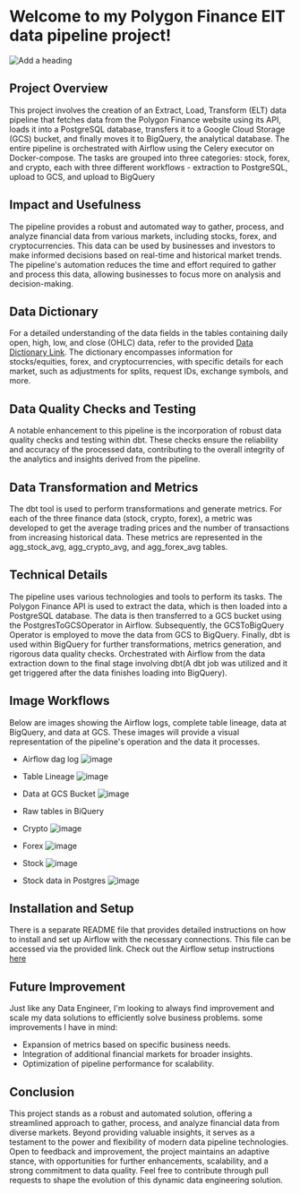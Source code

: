 # Welcome to my Polygon Finance ElT data pipeline project!


![Add a heading](https://github.com/krissemmy/Polygon-Finance-Data-ELT/assets/119800888/1e9577a4-4ed4-4ea7-9b96-5259e7bff8a3)

## Project Overview
This project involves the creation of an Extract, Load, Transform (ELT) data pipeline that fetches data from the Polygon Finance website using its API, loads it into a PostgreSQL database, transfers it to a Google Cloud Storage (GCS) bucket, and finally moves it to BigQuery, the analytical database. The entire pipeline is orchestrated with Airflow using the Celery executor on Docker-compose. The tasks are grouped into three categories: stock, forex, and crypto, each with three different workflows - extraction to PostgreSQL, upload to GCS, and upload to BigQuery


## Impact and Usefulness
The pipeline provides a robust and automated way to gather, process, and analyze financial data from various markets, including stocks, forex, and cryptocurrencies. This data can be used by businesses and investors to make informed decisions based on real-time and historical market trends. The pipeline's automation reduces the time and effort required to gather and process this data, allowing businesses to focus more on analysis and decision-making.

## Data Dictionary
For a detailed understanding of the data fields in the tables containing daily open, high, low, and close (OHLC) data, refer to the provided [Data Dictionary Link](https://docs.google.com/document/d/10Vmmcs7miKZ3VB2K5HKOE2j8AaI1VO04tMVaPde0ViM/edit?usp=sharing). The dictionary encompasses information for stocks/equities, forex, and cryptocurrencies, with specific details for each market, such as adjustments for splits, request IDs, exchange symbols, and more.

## Data Quality Checks and Testing
A notable enhancement to this pipeline is the incorporation of robust data quality checks and testing within dbt. These checks ensure the reliability and accuracy of the processed data, contributing to the overall integrity of the analytics and insights derived from the pipeline.

## Data Transformation and Metrics
The dbt tool is used to perform transformations and generate metrics. For each of the three finance data (stock, crypto, forex), a metric was developed to get the average trading prices and the number of transactions from increasing historical data. These metrics are represented in the agg_stock_avg, agg_crypto_avg, and agg_forex_avg tables.

## Technical Details
The pipeline uses various technologies and tools to perform its tasks. The Polygon Finance API is used to extract the data, which is then loaded into a PostgreSQL database. The data is then transferred to a GCS bucket using the PostgresToGCSOperator in Airflow. Subsequently, the GCSToBigQuery Operator is employed to move the data from GCS to BigQuery. Finally, dbt is used within BigQuery for further transformations, metrics generation, and rigorous data quality checks. Orchestrated with Airflow from the data extraction down to the final stage involving dbt(A dbt job was utilized and it get triggered after the data finishes loading into BigQuery).

## Image Workflows
Below are images showing the Airflow logs, complete table lineage, data at BigQuery, and data at GCS. These images will provide a visual representation of the pipeline's operation and the data it processes.

- Airflow dag log
![image](https://github.com/krissemmy/Polygon-Finance-Data-ELT/assets/119800888/23cb53c1-c0f5-41b6-8e3c-170431c77f54)

- Table Lineage
![image](https://github.com/krissemmy/Polygon-Finance-Data-ELT/assets/119800888/7c909848-1015-4611-ae02-9be89ef5ed61)

- Data at GCS Bucket
![image](https://github.com/krissemmy/Polygon-Finance-Data-ELT/assets/119800888/447cd451-6125-4067-a113-b81d645b6f5b)

- Raw tables in BiQuery
- Crypto
![image](https://github.com/krissemmy/Polygon-Finance-Data-ELT/assets/119800888/8c8c5d4f-8b9b-44f1-8907-81b76366c54a)

- Forex
![image](https://github.com/krissemmy/Polygon-Finance-Data-ELT/assets/119800888/996885b7-fc23-4150-aeff-fa97480f259d)

- Stock
![image](https://github.com/krissemmy/Polygon-Finance-Data-ELT/assets/119800888/180b7c56-59ba-4b8c-a963-bcdf0ea00535)

- Stock data in Postgres
![image](https://github.com/krissemmy/Polygon-Finance-Data-ELT/assets/119800888/98825322-bb18-4600-94ec-6f70f03d7a9c)


## Installation and Setup
There is a separate README file that provides detailed instructions on how to install and set up Airflow with the necessary connections. This file can be accessed via the provided link. Check out the Airflow setup instructions [here](https://github.com/krissemmy/Polygon-Finance-Data-ELT/blob/main/Airflow_Codes/airflow_setup/airflow_setup.md)

## Future Improvement
Just like any Data Engineer, I'm looking to always find improvement and scale my data solutions to efficiently solve business problems.
some improvements I have in mind:
- Expansion of metrics based on specific business needs.
- Integration of additional financial markets for broader insights.
- Optimization of pipeline performance for scalability.

## Conclusion
This project stands as a robust and automated solution, offering a streamlined approach to gather, process, and analyze financial data from diverse markets. Beyond providing valuable insights, it serves as a testament to the power and flexibility of modern data pipeline technologies. Open to feedback and improvement, the project maintains an adaptive stance, with opportunities for further enhancements, scalability, and a strong commitment to data quality. Feel free to contribute through pull requests to shape the evolution of this dynamic data engineering solution.
